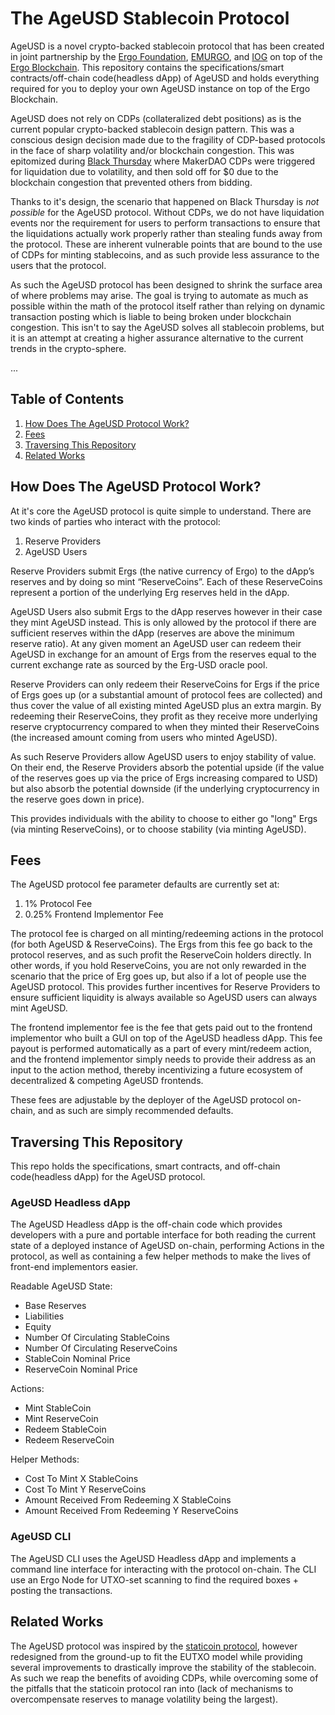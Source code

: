 # The AgeUSD Stablecoin Protocol

AgeUSD is a novel crypto-backed stablecoin protocol that has been created in joint partnership by the [Ergo Foundation](https://ergoplatform.org/en/foundation/), [EMURGO](https://emurgo.io/), and [IOG](https://iohk.io/en/about/) on top of the [Ergo Blockchain](https://ergoplatform.org/). This repository contains the specifications/smart contracts/off-chain code(headless dApp) of AgeUSD and holds everything required for you to deploy your own AgeUSD instance on top of the Ergo Blockchain.

AgeUSD does not rely on CDPs (collateralized debt positions) as is the current popular crypto-backed stablecoin design pattern. This was a conscious design decision made due to the fragility of CDP-based protocols in the face of sharp volatility and/or blockchain congestion. This was epitomized during [Black Thursday](https://forum.makerdao.com/t/black-thursday-response-thread/1433) where MakerDAO CDPs were triggered for liquidation due to volatility, and then sold off for $0 due to the blockchain congestion that prevented others from bidding.

Thanks to it's design, the scenario that happened on Black Thursday is *not possible* for the AgeUSD protocol. Without CDPs, we do not have liquidation events nor the requirement for users to perform transactions to ensure that the liquidations actually work properly rather than stealing funds away from the protocol. These are inherent vulnerable points that are bound to the use of CDPs for minting stablecoins, and as such provide less assurance to the users that the protocol.

As such the AgeUSD protocol has been designed to shrink the surface area of where problems may arise. The goal is trying to automate as much as possible within the math of the protocol itself rather than relying on dynamic transaction posting which is liable to being broken under blockchain congestion. This isn't to say the AgeUSD solves all stablecoin problems, but it is an attempt at creating a higher assurance alternative to the current trends in the crypto-sphere.

...

## Table of Contents
1. [How Does The AgeUSD Protocol Work?](#how-does-the-ageusd-protocol-work-)
2. [Fees](#fees)
3. [Traversing This Repository](#traversing-this-repository)
4. [Related Works](#related-works)



## How Does The AgeUSD Protocol Work?
At it's core the AgeUSD protocol is quite simple to understand. There are two kinds of parties who interact with the protocol:
1. Reserve Providers
2. AgeUSD Users

Reserve Providers submit Ergs (the native currency of Ergo) to the dApp’s reserves and by doing so mint “ReserveCoins”. Each of these ReserveCoins represent a portion of the underlying Erg reserves held in the dApp.

AgeUSD Users also submit Ergs to the dApp reserves however in their case they mint AgeUSD instead. This is only allowed by the protocol if there are sufficient reserves within the dApp (reserves are above the minimum reserve ratio). At any given moment an AgeUSD user can redeem their AgeUSD in exchange for an amount of Ergs from the reserves equal to the current exchange rate as sourced by the Erg-USD oracle pool.

Reserve Providers can only redeem their ReserveCoins for Ergs if the price of Ergs goes up (or a substantial amount of protocol fees are collected) and thus cover the value of all existing minted AgeUSD plus an extra margin. By redeeming their ReserveCoins, they profit as they receive more underlying reserve cryptocurrency compared to when they minted their ReserveCoins (the increased amount coming from users who minted AgeUSD).

As such Reserve Providers allow AgeUSD users to enjoy stability of value. On their end, the Reserve Providers absorb the potential upside (if the value of the reserves goes up via the price of Ergs increasing compared to USD) but also absorb the potential downside (if the underlying cryptocurrency in the reserve goes down in price).

This provides individuals with the ability to choose to either go "long" Ergs (via minting ReserveCoins), or to choose stability (via minting AgeUSD).


## Fees
The AgeUSD protocol fee parameter defaults are currently set at:

1. 1% Protocol Fee
2. 0.25% Frontend Implementor Fee

The protocol fee is charged on all minting/redeeming actions in the protocol (for both AgeUSD & ReserveCoins). The Ergs from this fee go back to the protocol reserves, and as such profit the ReserveCoin holders directly. In other words, if you hold ReserveCoins, you are not only rewarded in the scenario that the price of Erg goes up, but also if a lot of people use the AgeUSD protocol. This provides further incentives for Reserve Providers to ensure sufficient liquidity is always available so AgeUSD users can always mint AgeUSD.

The frontend implementor fee is the fee that gets paid out to the frontend implementor who built a GUI on top of the AgeUSD headless dApp. This fee payout is performed automatically as a part of every mint/redeem action, and the frontend implementor simply needs to provide their address as an input to the action method, thereby incentivizing a future ecosystem of decentralized & competing AgeUSD frontends.

These fees are adjustable by the deployer of the AgeUSD protocol on-chain, and as such are simply recommended defaults.


## Traversing This Repository
This repo holds the specifications, smart contracts, and off-chain code(headless dApp) for the AgeUSD protocol.


### AgeUSD Headless dApp
The AgeUSD Headless dApp is the off-chain code which provides developers with a pure and portable interface for both reading the current state of a deployed instance of AgeUSD on-chain, performing Actions in the protocol, as well as containing a few helper methods to make the lives of front-end implementors easier.

Readable AgeUSD State:
- Base Reserves
- Liabilities
- Equity
- Number Of Circulating StableCoins
- Number Of Circulating ReserveCoins
- StableCoin Nominal Price
- ReserveCoin Nominal Price


Actions:
- Mint StableCoin
- Mint ReserveCoin
- Redeem StableCoin
- Redeem ReserveCoin


Helper Methods:
- Cost To Mint X StableCoins
- Cost To Mint Y ReserveCoins
- Amount Received From Redeeming X StableCoins
- Amount Received From Redeeming Y ReserveCoins



### AgeUSD CLI
The AgeUSD CLI uses the AgeUSD Headless dApp and implements a command line interface for interacting with the protocol on-chain. The CLI use an Ergo Node for UTXO-set scanning to find the required boxes + posting the transactions.



## Related Works

The AgeUSD protocol was inspired by the [staticoin protocol](http://staticoin.com/whitepaper.pdf), however redesigned from the ground-up to fit the EUTXO model while providing several improvements to drastically improve the stability of the stablecoin. As such we reap the benefits of avoiding CDPs, while overcoming some of the pitfalls that the staticoin protocol ran into (lack of mechanisms to overcompensate reserves to manage volatility being the largest).